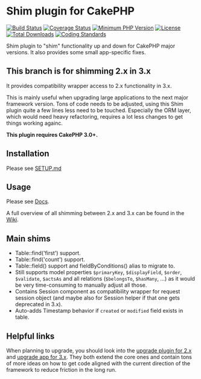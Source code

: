 # Shim plugin for CakePHP
[![Build Status](https://api.travis-ci.org/dereuromark/cakephp-shim.svg?branch=master)](https://travis-ci.org/dereuromark/cakephp-shim)
[![Coverage Status](https://coveralls.io/repos/dereuromark/cakephp-shim/badge.svg)](https://coveralls.io/r/dereuromark/cakephp-shim)
[![Minimum PHP Version](http://img.shields.io/badge/php-%3E%3D%205.4-8892BF.svg)](https://php.net/)
[![License](https://poser.pugx.org/dereuromark/cakephp-shim/license.svg)](https://packagist.org/packages/dereuromark/cakephp-shim)
[![Total Downloads](https://poser.pugx.org/dereuromark/cakephp-shim/d/total.svg)](https://packagist.org/packages/dereuromark/cakephp-shim)
[![Coding Standards](https://img.shields.io/badge/cs-PSR--2--R-yellow.svg)](https://github.com/php-fig-rectified/fig-rectified-standards)

Shim plugin to "shim" functionality up and down for CakePHP major versions.
It also provides some small app-specific fixes.

## This branch is for shimming 2.x in 3.x
It provides compatibility wrapper access to 2.x functionality in 3.x.

This is mainly useful when upgrading large applications to the next major framework version.
Tons of code needs to be adjusted, using this Shim plugin quite a few lines less need to be touched.
Especially the ORM layer, which would need heavy refactoring, requires a lot less changes to get things working againc.

**This plugin requires CakePHP 3.0+.**

## Installation
Please see [SETUP.md](docs/SETUP.md)

## Usage
Please see [Docs](docs).

A full overview of all shimming between 2.x and 3.x can be found in the [Wiki](https://github.com/dereuromark/cakephp-shim/wiki).

## Main shims
- Table::find('first') support.
- Table::find('count') support.
- Table::field() support and fieldByConditions() alias to migrate to.
- Still supports model properties `$primaryKey`, `$displayField`, `$order`, `$validate`, `$actsAs` and all
relations (`$belongsTo`, `$hasMany`, ...) as it would be very time-consuming to
manually adjust all those.
- Contains Session component as compatibility wrapper for request session object (and maybe also for Session helper if that one gets deprecated in 3.x).
- Auto-adds Timestamp behavior if `created` or `modified` field exists in table.

## Helpful links
When planning to upgrade, you should look into the [upgrade plugin for 2.x](https://github.com/dereuromark/cakephp-upgrade) and [upgrade app for 3.x](https://github.com/dereuromark/upgrade). They both extend the core ones and contain tons of more ideas on how to get code aligned with the current direction of the framework to reduce friction in the long run.
